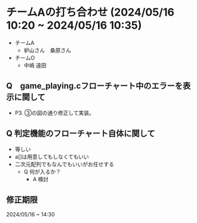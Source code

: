 # チームAの打ち合わせ (2024/05/16 10:20 ~ 2024/05/16 10:35)
 - チームA
   - 枦山さん　桑原さん
 - チームO
   - 中嶋 遠田
## Q　game_playing.cフローチャート中のエラーを表示に関して
 - P3. ③の図の通り修正して実装。

## Q 判定機能のフローチャート自体に関して
 - 等しい
 - a[]は用意してもしなくてもいい
 - 二次元配列でもなんでもいいがお任せする
   - Q 何が入るか？
     - A 検討
  
## 修正期限
  2024/05/16 ~ 14:30

